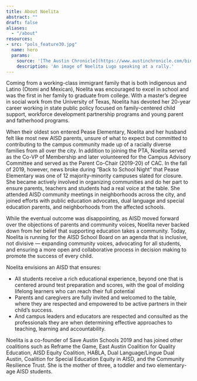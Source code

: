 ```yaml
---
title: About Noelita
abstract: ""
draft: false
aliases:
  - "/about"
resources:
- src: "pols_feature30.jpg"
  name: hero
  params:
    source: '[The Austin Chronicle](https://www.austinchronicle.com/binary/26de/pols_feature30.jpg)'
    description: 'An image of Noelita Lugo speaking at a rally.'
---
```


Coming from a working-class immigrant family that is both indigenous and Latino (Otomi and Mexican), Noelita was encouraged to excel in school and was the first in her family to graduate from college. With a master’s degree in social work from the University of Texas, Noelita has devoted her 20-year career working in state public policy focused on family-centered child support, workforce development partnership programs and young parent and fatherhood programs.

When their oldest son entered Pease Elementary, Noelita and her husband felt like most new AISD parents, unsure of what to expect but committed to contributing to the campus community made up of a racially diverse families from all over the city. In addition to joining the PTA, Noelita served as the Co-VP of Membership and later volunteered for the Campus Advisory Committee and served as the Parent Co-Chair (2019-20) of CAC. In the fall of 2019, however, news broke during “Back to School Night” that Pease Elementary was one of 12 majority-minority campuses slated for closure. She became actively involved in organizing communities and do her part to ensure parents, teachers and students had a real voice at the table. She attended AISD community meetings in neighborhoods across the city, and joined efforts with public education advocates, dual language and special education parents, and neighborhoods from the affected schools.

While the eventual outcome was disappointing, as AISD moved forward over the objections of parents and community voices, Noelita never backed down from her belief that supporting education takes a community. Today, Noelita is running for the AISD School Board on an agenda that is inclusive, not divisive — expanding community voices, advocating for all students, and ensuring a more open and collaborative process in decision making to promote the success of every child.

Noelita envisions an AISD that ensures:
* All students receive a rich educational experience, beyond one that is centered around test preparation and scores, with the goal of molding lifelong learners who can reach their full potential
* Parents and caregivers are fully invited and welcomed to the table, where they are respected and empowered to be active partners in their child’s success.
* And campus leaders and educators are respected and consulted as the professionals they are when determining effective approaches to teaching, learning and accountability.

Noelita is a co-founder of Save Austin Schools 2019 and has joined other coalitions such as Reframe the Game, East Austin Coalition for Quality Education, AISD Equity Coalition, HABLA, Dual Language/Lingue Dual Austin, Coalition for Special Education Equity in AISD, and the Community Resilience Trust. She is the mother of three, a toddler and two elementary-age AISD students.
